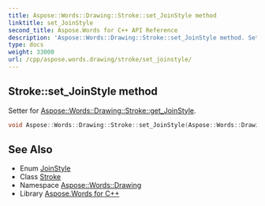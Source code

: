 ```yaml
---
title: Aspose::Words::Drawing::Stroke::set_JoinStyle method
linktitle: set_JoinStyle
second_title: Aspose.Words for C++ API Reference
description: 'Aspose::Words::Drawing::Stroke::set_JoinStyle method. Setter for Aspose::Words::Drawing::Stroke::get_JoinStyle in C++.'
type: docs
weight: 33000
url: /cpp/aspose.words.drawing/stroke/set_joinstyle/
---
```

## Stroke::set_JoinStyle method


Setter for [Aspose::Words::Drawing::Stroke::get_JoinStyle](../get_joinstyle/).

```cpp
void Aspose::Words::Drawing::Stroke::set_JoinStyle(Aspose::Words::Drawing::JoinStyle value)
```

## See Also

* Enum [JoinStyle](../../joinstyle/)
* Class [Stroke](../)
* Namespace [Aspose::Words::Drawing](../../)
* Library [Aspose.Words for C++](../../../)
